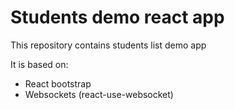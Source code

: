 # Students demo react app

This repository contains students list demo app

It is based on:

- React bootstrap
- Websockets (react-use-websocket)

